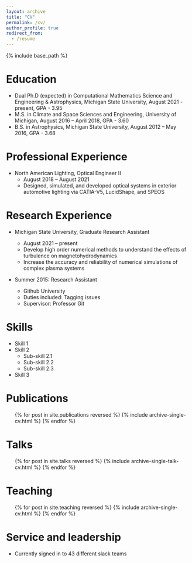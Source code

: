 ```yaml
---
layout: archive
title: "CV"
permalink: /cv/
author_profile: true
redirect_from:
  - /resume
---
```


{% include base_path %}

Education
======
* Dual Ph.D (expected) in Computational Mathematics Science and Engineering & Astrophysics, Michigan State University, August 2021 - present, GPA - 3.95
* M.S. in Climate and Space Sciences and Engineering, University of Michigan, August 2016 – April 2018, GPA - 3.60
* B.S. in Astrophysics, Michigan State University, August 2012 – May 2016, GPA - 3.68

Professional Experience
======
* North American Lighting, Optical Engineer II
  * August 2018 – August 2021
  * Designed, simulated, and developed optical systems in exterior automotive lighting via CATIA-V5, LucidShape, and SPEOS

Research Experience
======

* Michigan State University, Graduate Research Assistant
  * August 2021 – present
  * Develop high order numerical methods to understand the effects of turbulence on magnetohydrodynamics
  *  Increase the accuracy and reliability of numerical simulations of complex plasma systems
  
* Summer 2015: Research Assistant
  * Github University
  * Duties included: Tagging issues
  * Supervisor: Professor Git
  
Skills
======
* Skill 1
* Skill 2
  * Sub-skill 2.1
  * Sub-skill 2.2
  * Sub-skill 2.3
* Skill 3

Publications
======
  <ul>{% for post in site.publications reversed %}
    {% include archive-single-cv.html %}
  {% endfor %}</ul>
  
Talks
======
  <ul>{% for post in site.talks reversed %}
    {% include archive-single-talk-cv.html  %}
  {% endfor %}</ul>
  
Teaching
======
  <ul>{% for post in site.teaching reversed %}
    {% include archive-single-cv.html %}
  {% endfor %}</ul>
  
Service and leadership
======
* Currently signed in to 43 different slack teams
